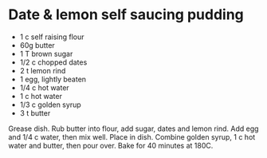 # Date & lemon self saucing pudding

* 1 c self raising flour
* 60g butter
* 1 T brown sugar
* 1/2 c chopped dates
* 2 t lemon rind
* 1 egg, lightly beaten
* 1/4 c hot water
* 1 c hot water
* 1/3 c golden syrup
* 3 t butter

Grease dish.  Rub butter into flour, add sugar, dates and lemon rind.  Add egg and 1/4 c water, then mix well.  Place in dish.  Combine golden syrup, 1 c hot water and butter, then pour over.  Bake for 40 minutes at 180C.


